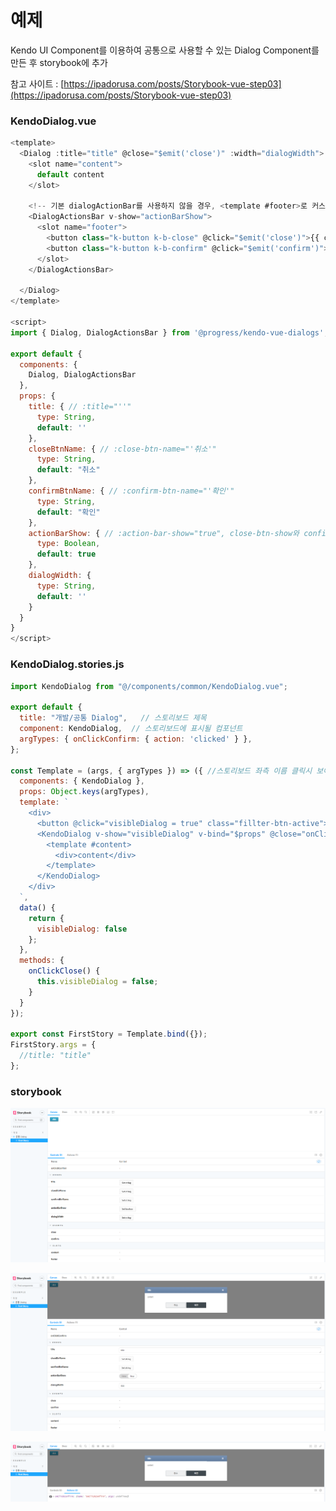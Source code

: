 # 예제

Kendo UI Component를 이용하여 공통으로 사용할 수 있는 Dialog Component를 만든 후 storybook에 추가

참고 사이트 : [https://ipadorusa.com/posts/Storybook-vue-step03](https://ipadorusa.com/posts/Storybook-vue-step03)

### KendoDialog.vue

```javascript
<template>
  <Dialog :title="title" @close="$emit('close')" :width="dialogWidth">
    <slot name="content">
      default content
    </slot>
    
    <!-- 기본 dialogActionBar를 사용하지 않을 경우, <template #footer>로 커스터마징이하여 개발 -->
    <DialogActionsBar v-show="actionBarShow">
      <slot name="footer">
        <button class="k-button k-b-close" @click="$emit('close')">{{ closeBtnName }}</button>
        <button class="k-button k-b-confirm" @click="$emit('confirm')">{{ confirmBtnName }}</button>
      </slot>
    </DialogActionsBar>
    
  </Dialog>
</template>

<script>
import { Dialog, DialogActionsBar } from '@progress/kendo-vue-dialogs';

export default {
  components: {
    Dialog, DialogActionsBar
  },
  props: {
    title: { // :title="''"
      type: String,
      default: ''
    },
    closeBtnName: { // :close-btn-name="'취소'"
      type: String,
      default: "취소"
    },
    confirmBtnName: { // :confirm-btn-name="'확인'"
      type: String,
      default: "확인"
    },
    actionBarShow: { // :action-bar-show="true", close-btn-show와 confirm-btn-show 모두 false 하고 싶을 때는 action-bar-show=false 하는것을 추천
      type: Boolean,
      default: true
    },
    dialogWidth: {
      type: String,
      default: ''
    }
  }
}
</script>
```

### KendoDialog.stories.js

```javascript
import KendoDialog from "@/components/common/KendoDialog.vue";

export default {
  title: "개발/공통 Dialog",   // 스토리보드 제목
  component: KendoDialog,  // 스토리보드에 표시될 컴포넌트
  argTypes: { onClickConfirm: { action: 'clicked' } },
};

const Template = (args, { argTypes }) => ({ //스토리보드 좌측 이름 클릭시 보여지는 부분들
  components: { KendoDialog },
  props: Object.keys(argTypes),
  template: `
    <div>
      <button @click="visibleDialog = true" class="fillter-btn-active">click</button>
      <KendoDialog v-show="visibleDialog" v-bind="$props" @close="onClickClose" @confirm="onClickConfirm">
        <template #content>
          <div>content</div>
        </template>
      </KendoDialog>
    </div>
  `,
  data() {
    return {
      visibleDialog: false
    };
  },
  methods: {
    onClickClose() {
      this.visibleDialog = false;
    }
  }
});

export const FirstStory = Template.bind({});
FirstStory.args = {
  //title: "title"
};

```

### storybook

![첫 화면](<../../.gitbook/assets/image (35).png>)

!["click"버튼 클릭 후 > Dialog 보여짐](<../../.gitbook/assets/image (36).png>)

![Dialog에 "확인"버튼 클릭](<../../.gitbook/assets/image (37).png>)
